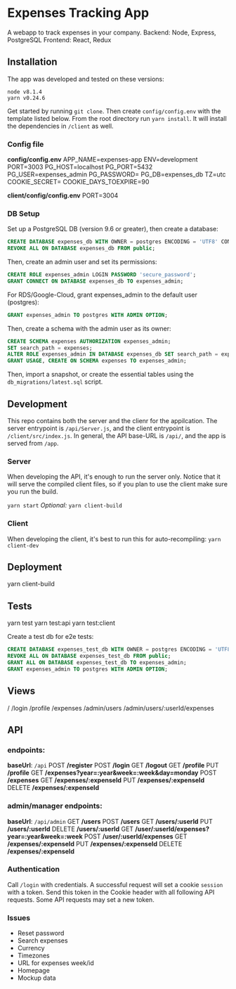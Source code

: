 # Expenses Tracking App
A webapp to track expenses in your company.
Backend: Node, Express, PostgreSQL
Frontend: React, Redux

## Installation
The app was developed and tested on these versions:
```
node v8.1.4
yarn v0.24.6
```

Get started by running `git clone`.
Then create `config/config.env` with the template listed below.
From the root directory run `yarn install`. It will install the dependencies in `/client` as well.

### Config file
**config/config.env**
APP_NAME=expenses-app
ENV=development
PORT=3003
PG_HOST=localhost
PG_PORT=5432
PG_USER=expenses_admin
PG_PASSWORD=
PG_DB=expenses_db
TZ=utc
COOKIE_SECRET=
COOKIE_DAYS_TOEXPIRE=90

**client/config/config.env**
PORT=3004

### DB Setup
Set up a PostgreSQL DB (version 9.6 or greater), then create a database:
```sql
CREATE DATABASE expenses_db WITH OWNER = postgres ENCODING = 'UTF8' CONNECTION LIMIT = -1;
REVOKE ALL ON DATABASE expenses_db FROM public;
```
Then, create an admin user and set its permissions:
```sql
CREATE ROLE expenses_admin LOGIN PASSWORD 'secure_password';
GRANT CONNECT ON DATABASE expenses_db TO expenses_admin;
```
For RDS/Google-Cloud, grant expenses_admin to the default user (postgres):
```sql
GRANT expenses_admin TO postgres WITH ADMIN OPTION;
```
Then, create a schema with the admin user as its owner:
```sql
CREATE SCHEMA expenses AUTHORIZATION expenses_admin;
SET search_path = expenses;
ALTER ROLE expenses_admin IN DATABASE expenses_db SET search_path = expenses;
GRANT USAGE, CREATE ON SCHEMA expenses TO expenses_admin;
```
Then, import a snapshot, or create the essential tables using the `db_migrations/latest.sql` script.


## Development
This repo contains both the server and the clienr for the appilcation.
The server entrypoint is `/api/Server.js`, and the client entrypoint is `/client/src/index.js`.
In general, the API base-URL is `/api/`, and the app is served from `/app`.

### Server
When developing the API, it's enough to run the server only. Notice that it will serve the compiled client files, so if you plan to use the client make sure you run the build.

`yarn start`
_Optional:_ `yarn client-build`

### Client
When developing the client, it's best to run this for auto-recompiling:
`yarn client-dev`

## Deployment
yarn client-build

## Tests
yarn test
yarn test:api
yarn test:client

Create a test db for e2e tests:
```sql
CREATE DATABASE expenses_test_db WITH OWNER = postgres ENCODING = 'UTF8' CONNECTION LIMIT = -1;
REVOKE ALL ON DATABASE expenses_test_db FROM public;
GRANT ALL ON DATABASE expenses_test_db TO expenses_admin;
GRANT expenses_admin TO postgres WITH ADMIN OPTION;
```

## Views
/
/login
/profile
/expenses
/admin/users
/admin/users/:userId/expenses

## API

### endpoints:
**baseUrl**: `/api`
POST __/register__
POST __/login__
GET __/logout__
GET __/profile__
PUT __/profile__
GET __/expenses?year=:year&week=:week&day=monday__
POST __/expenses__
GET __/expenses/:expenseId__
PUT __/expenses/:expenseId__
DELETE __/expenses/:expenseId__

### admin/manager endpoints:
**baseUrl**: `/api/admin`
GET __/users__
POST __/users__
GET __/users/:userId__
PUT __/users/:userId__
DELETE __/users/:userId__
GET __/user/:userId/expenses?year=:year&week=:week__
POST __/user/:userId/expenses__
GET __/expenses/:expenseId__
PUT __/expenses/:expenseId__
DELETE __/expenses/:expenseId__

### Authentication
Call `/login` with credentials. A successful request will set a cookie `session` with a token.
Send this token in the Cookie header with all following API requests.
Some API requests may set a new token.

### Issues
- Reset password
- Search expenses
- Currency
- Timezones
- URL for expenses week/id
- Homepage
- Mockup data
